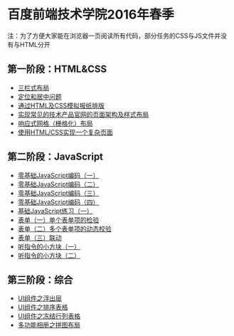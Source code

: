 # 百度前端技术学院2016年春季 #
注：为了方便大家能在浏览器一页阅读所有代码，部分任务的CSS与JS文件并没有与HTML分开
## 第一阶段：HTML&CSS ##
- <a href="http://zhaoyuxiang.cn/baiduIFE2016spring/task1-3/" target="_blank">三栏式布局</a>  
- <a href="http://zhaoyuxiang.cn/baiduIFE2016spring/task1-4/" target="_blank">定位和居中问题</a>  
- <a href="http://zhaoyuxiang.cn/baiduIFE2016spring/task1-6/" target="_blank">通过HTML及CSS模拟报纸排版</a>   
- <a href="http://zhaoyuxiang.cn/baiduIFE2016spring/task1-7/" target="_blank">实现常见的技术产品官网的页面架构及样式布局</a>   
- <a href="http://zhaoyuxiang.cn/baiduIFE2016spring/task1-8/" target="_blank">响应式网格（栅格化）布局</a>   
- <a href="http://zhaoyuxiang.cn/baiduIFE2016spring/task1-9/" target="_blank">使用HTML/CSS实现一个复杂页面</a>
## 第二阶段：JavaScript ##
- <a href="http://zhaoyuxiang.cn/baiduIFE2016spring/task2-13/" target="_blank">零基础JavaScript编码（一）</a>   
- <a href="http://zhaoyuxiang.cn/baiduIFE2016spring/task2-14/" target="_blank">零基础JavaScript编码（二）</a>   
- <a href="http://zhaoyuxiang.cn/baiduIFE2016spring/task2-15/" target="_blank">零基础JavaScript编码（三）</a>   
- <a href="http://zhaoyuxiang.cn/baiduIFE2016spring/task2-16/" target="_blank">零基础JavaScript编码（四）</a>   
- <a href="http://zhaoyuxiang.cn/baiduIFE2016spring/task2-18/" target="_blank">基础JavaScript练习（一）</a>   
- <a href="http://zhaoyuxiang.cn/baiduIFE2016spring/task2-29/" target="_blank">表单（一）单个表单项的检验</a>   
- <a href="http://zhaoyuxiang.cn/baiduIFE2016spring/task2-30/" target="_blank">表单（二）多个表单项的动态校验</a>  
- <a href="http://zhaoyuxiang.cn/baiduIFE2016spring/task2-31/" target="_blank">表单（三）联动</a>  
- <a href="http://zhaoyuxiang.cn/baiduIFE2016spring/smartblock1/" target="_blank">听指令的小方块（一）</a>   
- <a href="http://zhaoyuxiang.cn/baiduIFE2016spring/smartblock2/" target="_blank">听指令的小方块（二）</a>
## 第三阶段：综合 ##
- <a href="http://zhaoyuxiang.cn/baiduIFE2016spring/task3-37/" target="_blank">UI组件之浮出层</a>   
- <a href="http://zhaoyuxiang.cn/baiduIFE2016spring/task3-38/" target="_blank">UI组件之排序表格</a>   
- <a href="http://zhaoyuxiang.cn/baiduIFE2016spring/task3-39/" target="_blank">UI组件之冻结行列表格</a>
- <a href="http://zhaoyuxiang.cn/baiduIFE2016spring/task3-43/" target="_blank">多功能相册之拼图布局</a>
